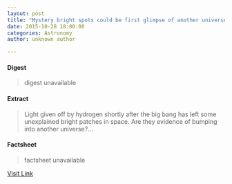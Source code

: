 ```yaml
---
layout: post
title: "Mystery bright spots could be first glimpse of another universe"
date: 2015-10-28 18:00:00
categories: Astronomy
author: unknown author

---
```



#### Digest
>digest unavailable

#### Extract
>Light given off by hydrogen shortly after the big bang has left some unexplained bright patches in space. Are they evidence of bumping into another universe?...

#### Factsheet
>factsheet unavailable

[Visit Link](http://feeds.newscientist.com/c/749/f/10898/s/4b0c9457/sc/28/l/0M0Snewscientist0N0Carticle0Cmystery0Ebright0Espots0Ecould0Ebe0Efirst0Eglimpse0Eof0Eanother0Euniverse0C/story01.htm)


